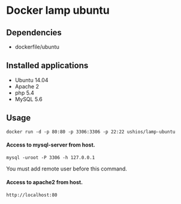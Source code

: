 Docker lamp ubuntu
==================

Dependencies
------------

- dockerfile/ubuntu

Installed applications
-----------------------

- Ubuntu 14.04
- Apache 2
- php 5.4
- MySQL 5.6

Usage
-----

    docker run -d -p 80:80 -p 3306:3306 -p 22:22 ushios/lamp-ubuntu


#### Access to mysql-server from host.

    mysql -uroot -P 3306 -h 127.0.0.1

You must add remote user before this command.

#### Access to apache2 from host.

    http://localhost:80


